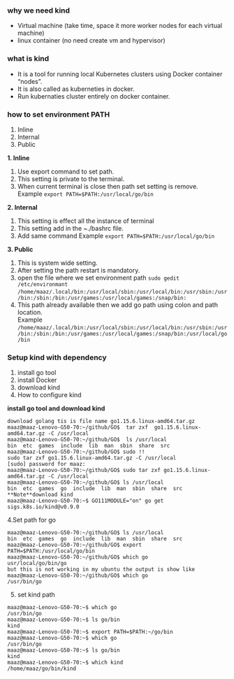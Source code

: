 ### why we need kind   
* Virtual machine (take time, space it more worker nodes for each virtual machine)
* linux container (no need create vm and hypervisor)
### what is kind   
* It is a tool for running local Kubernetes clusters using Docker container “nodes”.   
* It is also called as kuberneties in docker.   
* Run kubernaties cluster entirely on docker container.   

###  how to set environment PATH 
1. Inline   
2. Internal   
3. Public    

**1. Inline**   
1. Use export command to set path.   
2. This setting is private to the terminal.   
3. When current terminal is close then path set setting is remove.      
Example `export PATH=$PATH:/usr/local/go/bin`        
    
**2. Internal**   
1. This setting is effect all the instance of terminal  
2. This setting add in the ~./bashrc file.  
3. Add same command Example `export PATH=$PATH:/usr/local/go/bin`     

**3. Public**   
1. This is system wide setting.  
2. After setting the path restart is mandatory.   
3. open the file where we set environment path `sudo gedit /etc/environmant`    
`/home/maaz/.local/bin:/usr/local/sbin:/usr/local/bin:/usr/sbin:/usr/bin:/sbin:/bin:/usr/games:/usr/local/games:/snap/bin:`
4. This path already available then we add go path using colon and path location.     
Example    
`/home/maaz/.local/bin:/usr/local/sbin:/usr/local/bin:/usr/sbin:/usr/bin:/sbin:/bin:/usr/games:/usr/local/games:/snap/bin:/usr/local/go/bin`            
    

### Setup kind with dependency  
1. install go tool  
2. install Docker   
4. download kind     
3. How to configure kind      

**install go tool and download kind**  
```  
download golang tis is file name go1.15.6.linux-amd64.tar.gz
maaz@maaz-Lenovo-G50-70:~/github/GO$  tar zxf  go1.15.6.linux-amd64.tar.gz -C /usr/local  
maaz@maaz-Lenovo-G50-70:~/github/GO$  ls /usr/local
bin  etc  games  include  lib  man  sbin  share  src
maaz@maaz-Lenovo-G50-70:~/github/GO$ sudo !!
sudo tar zxf go1.15.6.linux-amd64.tar.gz -C /usr/local
[sudo] password for maaz: 
maaz@maaz-Lenovo-G50-70:~/github/GO$ sudo tar zxf go1.15.6.linux-amd64.tar.gz -C /usr/local  
maaz@maaz-Lenovo-G50-70:~/github/GO$ ls /usr/local
bin  etc  games  go  include  lib  man  sbin  share  src 
**Note**download kind   
maaz@maaz-Lenovo-G50-70:~$ GO111MODULE="on" go get sigs.k8s.io/kind@v0.9.0
```  
4.Set path for go  
``` 
maaz@maaz-Lenovo-G50-70:~/github/GO$ ls /usr/local
bin  etc  games  go  include  lib  man  sbin  share  src
maaz@maaz-Lenovo-G50-70:~/github/GO$ export PATH=$PATH:/usr/local/go/bin
maaz@maaz-Lenovo-G50-70:~/github/GO$ which go   
usr/local/go/bin/go                             
but this is not working in my ubuntu the output is show like 
maaz@maaz-Lenovo-G50-70:~/github/GO$ which go     
/usr/bin/go
``` 
5. set kind path     
``` 
maaz@maaz-Lenovo-G50-70:~$ which go
/usr/bin/go
maaz@maaz-Lenovo-G50-70:~$ ls go/bin
kind
maaz@maaz-Lenovo-G50-70:~$ export PATH=$PATH:~/go/bin
maaz@maaz-Lenovo-G50-70:~$ which go
/usr/bin/go
maaz@maaz-Lenovo-G50-70:~$ ls go/bin
kind
maaz@maaz-Lenovo-G50-70:~$ which kind
/home/maaz/go/bin/kind
```               